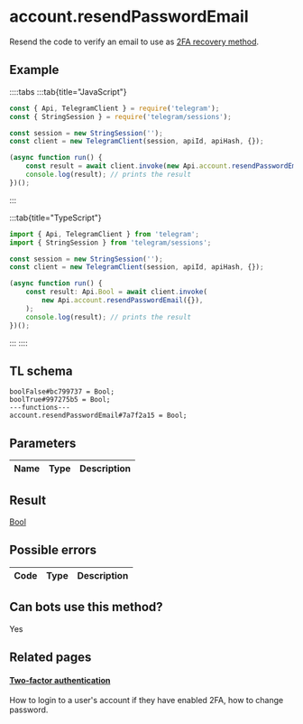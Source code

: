 # account.resendPasswordEmail

Resend the code to verify an email to use as [2FA recovery method](https://core.telegram.org/api/srp).

## Example

::::tabs
:::tab{title="JavaScript"}

```js
const { Api, TelegramClient } = require('telegram');
const { StringSession } = require('telegram/sessions');

const session = new StringSession('');
const client = new TelegramClient(session, apiId, apiHash, {});

(async function run() {
    const result = await client.invoke(new Api.account.resendPasswordEmail({}));
    console.log(result); // prints the result
})();
```

:::

:::tab{title="TypeScript"}

```ts
import { Api, TelegramClient } from 'telegram';
import { StringSession } from 'telegram/sessions';

const session = new StringSession('');
const client = new TelegramClient(session, apiId, apiHash, {});

(async function run() {
    const result: Api.Bool = await client.invoke(
        new Api.account.resendPasswordEmail({}),
    );
    console.log(result); // prints the result
})();
```

:::
::::

## TL schema

```
boolFalse#bc799737 = Bool;
boolTrue#997275b5 = Bool;
---functions---
account.resendPasswordEmail#7a7f2a15 = Bool;
```

## Parameters

| Name | Type | Description |
| :--: | ---- | ----------- |

## Result

[Bool](https://core.telegram.org/type/Bool)

## Possible errors

| Code | Type | Description |
| :--: | ---- | ----------- |

## Can bots use this method?

Yes

## Related pages

#### [Two-factor authentication](https://core.telegram.org/api/srp)

How to login to a user's account if they have enabled 2FA, how to change password.
